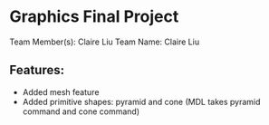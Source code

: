 # Graphics Final Project
Team Member(s): Claire Liu
Team Name: Claire Liu

## Features:
- Added mesh feature
- Added primitive shapes: pyramid and cone (MDL takes pyramid command and cone command)